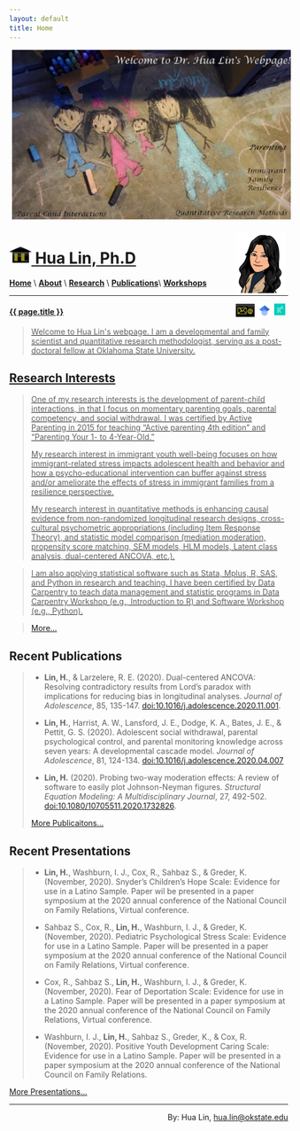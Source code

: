 ```yaml
---
layout: default
title: Home
---
```



<img style="float: center; width: 1000px; margin: 0px 5px 5px" src="images/Family3-1.jpg">

<a href="http://drhualin.github.io"><img style="float: right; width: 90px; margin: 0px 5px 0px" src="/images/Me_regards1.png">
<h1> <img style="float: center; width: 40px; margin: 0px 0px 0px" src="/images/logo-goldB.jpg">  Hua Lin, Ph.D </h1>
  
[**Home**](/)  \ [**About**](/about.md) \ [**Research**](/research) \ [**Publications**](/publications.md)\  [**Workshops**](/workshops) 


***********
<a href="https://www.researchgate.net/profile/Hua_Lin30"><img style="float: right; width: 20px; margin-right: 5px;" src="/images/RG_logo.png">
<a href="https://scholar.google.com/citations?user=tS3Zw8cAAAAJ&hl=en"><img style="float: right; width: 25px; margin-right: 5px;" src="/images/GS_logo.jpg">
<a href="mailto:hua.lin@dokstate.edu"><img style="float: right; width: 35px; margin-right: 5px;" src="/images/email1_logo.jpg">

<h4>{{ page.title }}</h4>

> Welcome to Hua Lin's webpage. I am a developmental and family scientist and quantitative research methodologist, serving as a post-doctoral fellow at Oklahoma State University. 

## Research Interests
> One of my research interests is the development of parent-child interactions, in that I focus on momentary parenting goals, parental competency, and social withdrawal. I was certified by Active Parenting in 2015 for teaching “Active parenting 4th edition” and “Parenting Your 1- to 4-Year-Old.”
>
> My research interest in immigrant youth well-being focuses on how immigrant-related stress impacts adolescent health and behavior and how a psycho-educational intervention can buffer against stress and/or ameliorate the effects of stress in immigrant families from a resilience perspective.
>
> My research interest in quantitative methods is enhancing causal evidence from non-randomized longitudinal research designs, cross-cultural psychometric appropriations (including Item Response Theory), and statistic model comparison (mediation moderation, propensity score matching, SEM models, HLM models, Latent class analysis, dual-centered ANCOVA, etc.). 

> I am also applying statistical software such as Stata, Mplus, R, SAS, and Python in research and teaching. I have been certified by Data Carpentry to teach data management and statistic programs in Data Carpentry Workshop (e.g., Introduction to R) and Software Workshop (e.g., Python).

> [More...](/research)

## Recent Publications

> - **Lin, H.**, & Larzelere, R. E. (2020). Dual-centered ANCOVA: Resolving contradictory results from Lord’s paradox with implications for reducing bias in longitudinal analyses. *Journal of Adolescence*, 85, 135-147. [doi:10.1016/j.adolescence.2020.11.001](https://doi.org/10.1016/j.adolescence.2020.11.001).
>
> - **Lin, H.**, Harrist, A. W., Lansford, J. E., Dodge, K. A., Bates, J. E., & Pettit, G. S. (2020). Adolescent social withdrawal, parental psychological control, and parental monitoring knowledge across seven years: A developmental cascade model. *Journal of Adolescence*, 81, 124-134. [doi:10.1016/j.adolescence.2020.04.007](http:/doi.org/10.1016/j.adolescence.2020.04.007)
>
> - **Lin, H.** (2020). Probing two-way moderation effects: A review of software to easily plot Johnson-Neyman figures. *Structural Equation Modeling: A Multidisciplinary Journal*, 27, 492-502. [doi:10.1080/10705511.2020.1732826](http://doi.org/10.1080/10705511.2020.1732826).
>
> [More Publicaitons...](/publications)

## Recent Presentations

> - **Lin, H.**, Washburn, I. J., Cox, R., Sahbaz S., & Greder, K. (November, 2020). Snyder’s Children’s Hope Scale: Evidence for use in a Latino Sample. Paper wil be presented in a paper symposium at the 2020 annual conference of the National Council on Family Relations, Virtual conference.
>
> - Sahbaz S., Cox, R., **Lin, H.**, Washburn, I. J., & Greder, K. (November, 2020). Pediatric Psychological Stress Scale: Evidence for use in a Latino Sample. Paper will be presented in a paper symposium at the 2020 annual conference of the National Council on Family Relations, Virtual conference.
>
> - Cox, R., Sahbaz S., **Lin, H.**, Washburn, I. J., & Greder, K. (November, 2020). Fear of Deportation Scale: Evidence for use in a Latino Sample. Paper will be presented in a paper symposium at the 2020 annual conference of the National Council on Family Relations, Virtual conference.
>
> - Washburn, I. J., **Lin, H.**, Sahbaz S., Greder, K., & Cox, R. (November, 2020). Positive Youth Development Caring Scale: Evidence for use in a Latino Sample. Paper will be presented in a paper symposium at the 2020 annual conference of the National Council on Family Relations.

[More Presentations...](/publications/#referred-conference-presentations)

***********************
<h8><div style="text-align: right">By: Hua Lin, hua.lin@okstate.edu</div></h8>
